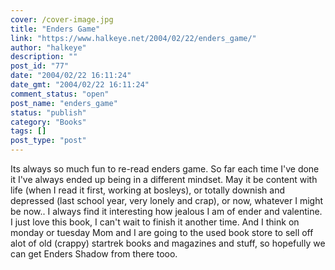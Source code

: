 ```yaml
---
cover: /cover-image.jpg
title: "Enders Game"
link: "https://www.halkeye.net/2004/02/22/enders_game/"
author: "halkeye"
description: ""
post_id: "77"
date: "2004/02/22 16:11:24"
date_gmt: "2004/02/22 16:11:24"
comment_status: "open"
post_name: "enders_game"
status: "publish"
category: "Books"
tags: []
post_type: "post"
---
```


Its always so much fun to re-read enders game. So far each time I've done it I've always ended up being in a different mindset. May it be content with life (when I read it first, working at bosleys), or totally downish and depressed (last school year, very lonely and crap), or now, whatever I might be now.. I always find it interesting how jealous I am of ender and valentine. I just love this book, I can't wait to finish it another time. And I think on monday or tuesday Mom and I are going to the used book store to sell off alot of old (crappy) startrek books and magazines and stuff, so hopefully we can get Enders Shadow from there tooo.